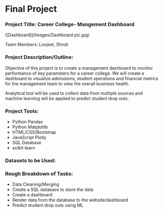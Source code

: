 # Final Project

### Project Title: Career College- Mangement Dashboard

![Dashboard](/Images/Dashboard pic.jpg)

Team Members: Lovjeet, Shruti

### Project Description/Outline: 
Objective of this project is to create a management dashboard to monitor performance of key parameters for a career college. 
We will create a dashboard to visualize admissions, student operations and financial metrics for the management team to view the overall business health.

Analytical tool will be used to collect data from multiple sources and machine learning will be applied to predict student drop outs.
### Project Tools:

* Python Pandas
* Python Matplotlib
* HTML/CSS/Bootstrap
* JavaScript Plotly
* SQL Database
* scikit-learn

### Datasets to be Used:

### Rough Breakdown of Tasks:

* Data Cleaning/Merging
* Create a SQL database to store the data
* Create a dashboard
* Render data from the database to the website/dashboard
* Predict student drop outs using ML
